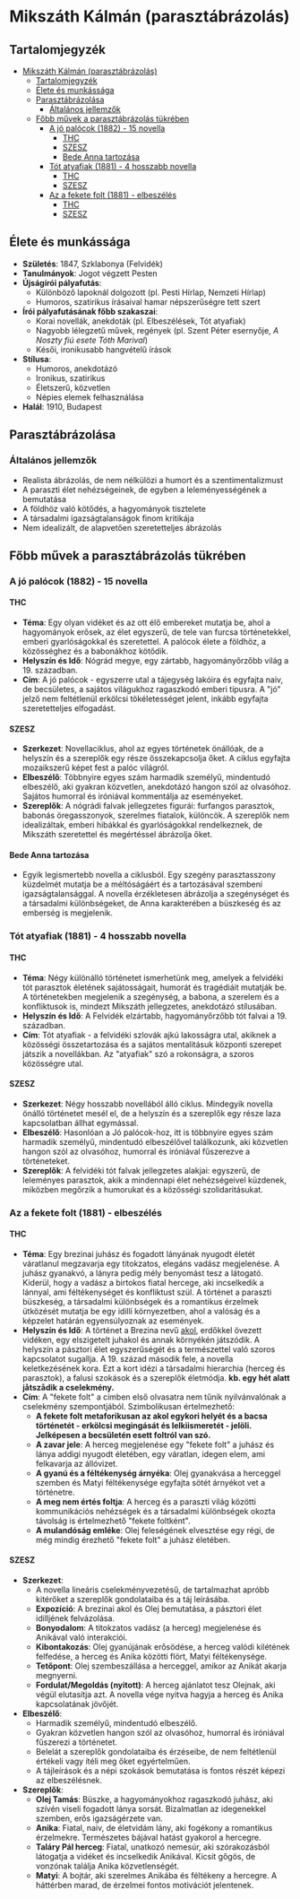 # Mikszáth Kálmán (parasztábrázolás)

## Tartalomjegyzék
- [Mikszáth Kálmán (parasztábrázolás)](#mikszáth-kálmán-parasztábrázolás)
  - [Tartalomjegyzék](#tartalomjegyzék)
  - [Élete és munkássága](#élete-és-munkássága)
  - [Parasztábrázolása](#parasztábrázolása)
    - [Általános jellemzők](#általános-jellemzők)
  - [Főbb művek a parasztábrázolás tükrében](#főbb-művek-a-parasztábrázolás-tükrében)
    - [A jó palócok (1882) - 15 novella](#a-jó-palócok-1882---15-novella)
      - [THC](#thc)
      - [SZESZ](#szesz)
      - [Bede Anna tartozása](#bede-anna-tartozása)
    - [Tót atyafiak (1881) - 4 hosszabb novella](#tót-atyafiak-1881---4-hosszabb-novella)
      - [THC](#thc-1)
      - [SZESZ](#szesz-1)
    - [Az a fekete folt (1881) - elbeszélés](#az-a-fekete-folt-1881---elbeszélés)
      - [THC](#thc-2)
      - [SZESZ](#szesz-2)

## Élete és munkássága

- **Születés**: 1847, Szklabonya (Felvidék)
- **Tanulmányok**: Jogot végzett Pesten
- **Újságírói pályafutás**:
  - Különböző lapoknál dolgozott (pl. Pesti Hírlap, Nemzeti Hírlap)
  - Humoros, szatirikus írásaival hamar népszerűségre tett szert
- **Írói pályafutásának főbb szakaszai**:
  - Korai novellák, anekdoták (pl. Elbeszélések, Tót atyafiak)
  - Nagyobb lélegzetű művek, regények (pl. Szent Péter esernyője, *A Noszty fiú esete Tóth Marival*)
  - Késői, ironikusabb hangvételű írások
- **Stílusa**:
  - Humoros, anekdotázó
  - Ironikus, szatirikus
  - Életszerű, közvetlen
  - Népies elemek felhasználása
- **Halál**: 1910, Budapest

## Parasztábrázolása

### Általános jellemzők

- Realista ábrázolás, de nem nélkülözi a humort és a szentimentalizmust
- A paraszti élet nehézségeinek, de egyben a leleményességének a bemutatása
- A földhöz való kötődés, a hagyományok tisztelete
- A társadalmi igazságtalanságok finom kritikája
- Nem idealizált, de alapvetően szeretetteljes ábrázolás

## Főbb művek a parasztábrázolás tükrében

### A jó palócok (1882) - 15 novella

#### THC

- **Téma**: Egy olyan vidéket és az ott élő embereket mutatja be, ahol a hagyományok erősek, az élet egyszerű, de tele van furcsa történetekkel, emberi gyarlóságokkal és szeretettel. A palócok élete a földhöz, a közösséghez és a babonákhoz kötődik.
- **Helyszín és Idő**: Nógrád megye, egy zártabb, hagyományőrzőbb világ a 19. században.
- **Cím**: A jó palócok - egyszerre utal a tájegység lakóira és egyfajta naiv, de becsületes, a sajátos világukhoz ragaszkodó emberi típusra. A "jó" jelző nem feltétlenül erkölcsi tökéletességet jelent, inkább egyfajta szeretetteljes elfogadást.

#### SZESZ

- **Szerkezet**: Novellaciklus, ahol az egyes történetek önállóak, de a helyszín és a szereplők egy része összekapcsolja őket. A ciklus egyfajta mozaikszerű képet fest a palóc világról.
- **Elbeszélő**: Többnyire egyes szám harmadik személyű, mindentudó elbeszélő, aki gyakran közvetlen, anekdotázó hangon szól az olvasóhoz. Sajátos humorral és iróniával kommentálja az eseményeket.
- **Szereplők**: A nógrádi falvak jellegzetes figurái: furfangos parasztok, babonás öregasszonyok, szerelmes fiatalok, különcök. A szereplők nem idealizáltak, emberi hibákkal és gyarlóságokkal rendelkeznek, de Mikszáth szeretettel és megértéssel ábrázolja őket.

#### Bede Anna tartozása

- Egyik legismertebb novella a ciklusból. Egy szegény parasztasszony küzdelmét mutatja be a méltóságáért és a tartozásával szembeni igazságtalansággal. A novella érzékletesen ábrázolja a szegénységet és a társadalmi különbségeket, de Anna karakterében a büszkeség és az emberség is megjelenik.

### Tót atyafiak (1881) - 4 hosszabb novella

#### THC

- **Téma**: Négy különálló történetet ismerhetünk meg, amelyek a felvidéki tót parasztok életének sajátosságait, humorát és tragédiáit mutatják be. A történetekben megjelenik a szegénység, a babona, a szerelem és a konfliktusok is, mindezt Mikszáth jellegzetes, anekdotázó stílusában.
- **Helyszín és Idő**: A Felvidék elzártabb, hagyományőrzőbb tót falvai a 19. században.
- **Cím**: Tót atyafiak - a felvidéki szlovák ajkú lakosságra utal, akiknek a közösségi összetartozása és a sajátos mentalitásuk központi szerepet játszik a novellákban. Az "atyafiak" szó a rokonságra, a szoros közösségre utal.

#### SZESZ

- **Szerkezet**: Négy hosszabb novellából álló ciklus. Mindegyik novella önálló történetet mesél el, de a helyszín és a szereplők egy része laza kapcsolatban állhat egymással.
- **Elbeszélő**: Hasonlóan a Jó palócok-hoz, itt is többnyire egyes szám harmadik személyű, mindentudó elbeszélővel találkozunk, aki közvetlen hangon szól az olvasóhoz, humorral és iróniával fűszerezve a történeteket.
- **Szereplők**: A felvidéki tót falvak jellegzetes alakjai: egyszerű, de leleményes parasztok, akik a mindennapi élet nehézségeivel küzdenek, miközben megőrzik a humorukat és a közösségi szolidaritásukat.

### Az a fekete folt (1881) - elbeszélés

#### THC

- **Téma**: Egy brezinai juhász és fogadott lányának nyugodt életét váratlanul megzavarja egy titokzatos, elegáns vadász megjelenése. A juhász gyanakvó, a lányra pedig mély benyomást tesz a látogató. Kiderül, hogy a vadász a birtokos fiatal hercege, aki incselkedik a lánnyal, ami féltékenységet és konfliktust szül. A történet a paraszti büszkeség, a társadalmi különbségek és a romantikus érzelmek ütközését mutatja be egy idilli környezetben, ahol a valóság és a képzelet határán egyensúlyoznak az események.
- **Helyszín és Idő**: A történet a Brezina nevű [akol](# "Rudakból, szálfákból összerótt, a jószág, kül. juhok összetartására való kerítésféle"), erdőkkel övezett vidéken, egy elszigetelt juhakol és annak környékén játszódik. A helyszín a pásztori élet egyszerűségét és a természettel való szoros kapcsolatot sugallja. A 19. század második fele, a novella keletkezésének kora. Ezt a kort idézi a társadalmi hierarchia (herceg és parasztok), a falusi szokások és a szereplők életmódja. **kb. egy hét alatt jåtszådik a cselekmény.**
- **Cím**: A "fekete folt" a címben első olvasatra nem tűnik nyilvánvalónak a cselekmény szempontjából. Szimbolikusan értelmezhető:
  - **A fekete folt metaforikusan az akol egykori helyét és a bacsa történetét - erkölcsi megingását és lelkiismeretét - jelöli. Jelképesen a becsületén esett foltról van szó.**
  - **A zavar jele**: A herceg megjelenése egy "fekete folt" a juhász és lánya addigi nyugodt életében, egy váratlan, idegen elem, ami felkavarja az állóvizet.
  - **A gyanú és a féltékenység árnyéka**: Olej gyanakvása a herceggel szemben és Matyi féltékenysége egyfajta sötét árnyékot vet a történetre.
  - **A meg nem értés foltja**: A herceg és a paraszti világ közötti kommunikációs nehézségek és a társadalmi különbségek okozta távolság is értelmezhető "fekete foltként".
  - **A mulandóság emléke**: Olej feleségének elvesztése egy régi, de még mindig érezhető "fekete folt" a juhász életében.

#### SZESZ

- **Szerkezet**:
  - A novella lineáris cselekményvezetésű, de tartalmazhat apróbb kitérőket a szereplők gondolataiba és a táj leírásába.
  - **Expozíció**: A brezinai akol és Olej bemutatása, a pásztori élet idilljének felvázolása.
  - **Bonyodalom**: A titokzatos vadász (a herceg) megjelenése és Anikával való interakciói.
  - **Kibontakozás**: Olej gyanújának erősödése, a herceg valódi kilétének felfedése, a herceg és Anika közötti flört, Matyi féltékenysége.
  - **Tetőpont**: Olej szembeszállása a herceggel, amikor az Anikát akarja megnyerni.
  - **Fordulat/Megoldás (nyitott)**: A herceg ajánlatot tesz Olejnak, aki végül elutasítja azt. A novella vége nyitva hagyja a herceg és Anika kapcsolatának jövőjét.
- **Elbeszélő**:
  - Harmadik személyű, mindentudó elbeszélő.
  - Gyakran közvetlen hangon szól az olvasóhoz, humorral és iróniával fűszerezi a történetet.
  - Belelát a szereplők gondolataiba és érzéseibe, de nem feltétlenül értékeli vagy ítéli meg őket egyértelműen.
  - A tájleírások és a népi szokások bemutatása is fontos részét képezi az elbeszélésnek.
- **Szereplők**:
  - **Olej Tamás**: Büszke, a hagyományokhoz ragaszkodó juhász, aki szívén viseli fogadott lánya sorsát. Bizalmatlan az idegenekkel szemben, erős igazságérzete van.
  - **Anika**: Fiatal, naiv, de életvidám lány, aki fogékony a romantikus érzelmekre. Természetes bájával hatást gyakorol a hercegre.
  - **Taláry Pál herceg**: Fiatal, unatkozó nemesúr, aki szórakozásból látogatja a vidéket és incselkedik Anikával. Kicsit gőgös, de vonzónak találja Anika közvetlenségét.
  - **Matyi**: A bojtár, aki szerelmes Anikába és féltékeny a hercegre. A háttérben marad, de érzelmei fontos motivációt jelentenek.